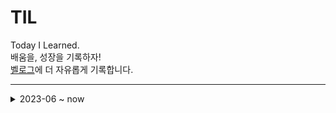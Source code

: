# TIL

Today I Learned.  
배움을, 성장을 기록하자!  
[벨로그](https://velog.io/@kuronuma_daisy)에 더 자유롭게 기록합니다.


---  
<details>
<summary>2023-06 ~ now</summary>
<div markdown="1">       

# Category    

<details>
<summary>Android(with kotlin)</summary>
<div markdown="1">       

* TIL 2023-06-26 - [com.google.gson.stream.MalformedJsonException: Unterminated object at line 관련 에러](https://github.com/yndoo/TIL/blob/main/Android/com.google.gson.stream.MalformedJsonException%3A%20Unterminated%20object%20at%20line%20%EA%B4%80%EB%A0%A8%20%EC%97%90%EB%9F%AC.md)
* TIL 2023-07-01 - [Kotlin 기초 - 변수와 함수](https://github.com/yndoo/TIL/blob/main/Android/Kotlin%20%EA%B8%B0%EC%B4%88%20-%20%EB%B3%80%EC%88%98%EC%99%80%20%ED%95%A8%EC%88%98.md)
* TIL 2023-07-02 - [Kotlin 기초 - 조건문과 반복문](https://github.com/yndoo/TIL/blob/main/Android/Kotlin%20%EA%B8%B0%EC%B4%88%20-%20%EC%A1%B0%EA%B1%B4%EB%AC%B8%EA%B3%BC%20%EB%B0%98%EB%B3%B5%EB%AC%B8.md)
* TIL 2023-07-03 - [Kotlin 기초 - 클래스와 생성자](https://github.com/yndoo/TIL/blob/main/Android/Kotlin%20%EA%B8%B0%EC%B4%88%20-%20%ED%81%B4%EB%9E%98%EC%8A%A4%EC%99%80%20%EC%83%9D%EC%84%B1%EC%9E%90.md)
* TIL 2023-07-04 - [[Kotlin] 상속](https://github.com/yndoo/TIL/blob/main/Android/%5BKotlin%5D%20%EC%83%81%EC%86%8D.md)
* TIL 2023-07-05 - [비밀번호 확인 화면 구현](https://github.com/yndoo/AndroidPracticeProjects/tree/master/pw_view), [Android Studio 에러 기록"is translated here but not found in default locale" & "Unresolved reference: activity_main"](https://github.com/yndoo/TIL/blob/main/Android/Android%20Studio%20%EC%97%90%EB%9F%AC%20%22is%20translated%20here%20but%20not%20found%20in%20default%20locale%22%20%26%20%22Unresolved%20reference%3A%20activity_main%22.md)
* TIL 2023-07-07 - [Splash Screen 만들기(kotlin)](https://github.com/yndoo/TIL/blob/main/Android/Splash%20Screen%20%EB%A7%8C%EB%93%A4%EA%B8%B0(kotlin).md)
* TIL 2023-07-09 - [Retrofit2 통신](https://github.com/yndoo/TIL/blob/main/Android/Retrofit2%20%ED%86%B5%EC%8B%A0.md)
* TIL 2023-07-11 - [뷰 클래스와 화면 구성](https://github.com/yndoo/TIL/blob/main/Android/%EB%B7%B0%20%ED%81%B4%EB%9E%98%EC%8A%A4%EC%99%80%20%ED%99%94%EB%A9%B4%20%EA%B5%AC%EC%84%B1.md)
* TIL 2023-07-12 - [기본적인 뷰와 속성(작성 중)](https://velog.io/@kuronuma_daisy/android7)
* TIL 2023-07-14 - [뷰와 속성 예시 추가작성](https://github.com/yndoo/TIL/blob/main/Android/%EA%B8%B0%EB%B3%B8%EC%A0%81%EC%9D%B8%20%EB%B7%B0%EC%99%80%20%EC%86%8D%EC%84%B1.md)
* TIL 2023-07-16 - [Kotlin 데이터 종류 (작성 중)](https://github.com/yndoo/TIL/blob/main/Android/%5BKotlin%5D%20%EB%8D%B0%EC%9D%B4%ED%84%B0%20%EC%A2%85%EB%A5%98.md)
* TIL 2023-07-17 - [Kotlin 데이터 클래스 함수 내용 추가](https://github.com/yndoo/TIL/blob/main/Android/%5BKotlin%5D%20%EB%8D%B0%EC%9D%B4%ED%84%B0%20%EC%A2%85%EB%A5%98.md)
* TIL 2023-07-24 - [뷰 바인딩](https://github.com/yndoo/TIL/blob/main/Android/%EB%B7%B0%EB%B0%94%EC%9D%B8%EB%94%A9.md)
* TIL 2023-07-25 - [Kotlin 오브젝트 클래스 추가](https://github.com/yndoo/TIL/blob/main/Android/%5BKotlin%5D%20%EB%8D%B0%EC%9D%B4%ED%84%B0%20%EC%A2%85%EB%A5%98.md)
* TIL 2023-07-26 - [Koltin 컴패니언 클래스](https://github.com/yndoo/TIL/blob/main/Android/%5BKotlin%5D%20%EB%8D%B0%EC%9D%B4%ED%84%B0%20%EC%A2%85%EB%A5%98.md)
* TIL 2023-07-28 - [Kotlin 람다 함수 정리](https://github.com/yndoo/TIL/blob/main/Android/%5BKotlin%5D%20%EB%9E%8C%EB%8B%A4%20%ED%95%A8%EC%88%98%EC%99%80%20%EA%B3%A0%EC%B0%A8%20%ED%95%A8%EC%88%98.md)
* TIL 2023-07-29 - [Kotlin 람다 함수 마무리, 함수 타입](https://github.com/yndoo/TIL/blob/main/Android/%5BKotlin%5D%20%EB%9E%8C%EB%8B%A4%20%ED%95%A8%EC%88%98%EC%99%80%20%EA%B3%A0%EC%B0%A8%20%ED%95%A8%EC%88%98.md)
* TIL 2023-07-30 - [전화번호 키패드 구현](https://github.com/yndoo/AndroidPracticeProjects/tree/master/ch7_layout)
* TIL 2023-08-01 - [스톱워치 기능 구현](https://github.com/yndoo/AndroidPracticeProjects/tree/master/ch8_event), [패키지명 변경 방법 작성](https://github.com/yndoo/TIL/blob/main/Android/%EC%95%88%EB%93%9C%EB%A1%9C%EC%9D%B4%EB%93%9C%20%EC%8A%A4%ED%8A%9C%EB%94%94%EC%98%A4%20%ED%8C%A8%ED%82%A4%EC%A7%80%EB%AA%85%20%EB%B3%80%EA%B2%BD%20%EB%B0%A9%EB%B2%95.md)
* TIL 2023-08-02 - [스톱워치 기능, 뒤로 가기 버튼 이벤트 처리 설명](https://github.com/yndoo/AndroidPracticeProjects/blob/master/ch8_event/README.md)
* TIL 2023-08-05 - [Kotlin typelias 설명 추가](https://github.com/yndoo/TIL/blob/main/Android/%5BKotlin%5D%20%EB%9E%8C%EB%8B%A4%20%ED%95%A8%EC%88%98%EC%99%80%20%EA%B3%A0%EC%B0%A8%20%ED%95%A8%EC%88%98.md)
* TIL 2023-08-07 - [Kotlin 타입 생략, 고차 함수 설명 추가](https://github.com/yndoo/TIL/blob/main/Android/%5BKotlin%5D%20%EB%9E%8C%EB%8B%A4%20%ED%95%A8%EC%88%98%EC%99%80%20%EA%B3%A0%EC%B0%A8%20%ED%95%A8%EC%88%98.md)
* TIL 2023-08-10 - [[Android Studio] requires androidx support 에러 기록](https://github.com/yndoo/TIL/blob/main/Android/%5BAndroid%20Studio%5D%20requires%20androidx%20support%20%EC%97%90%EB%9F%AC.md)
* TIL 2023-08-11 - [[Android Studio] "failed to update status to complete haxm" 해결](https://github.com/yndoo/TIL/blob/main/Android/%5BAndroid%20Studio%5D%20%22failed%20to%20update%20status%20to%20complete%20haxm%22%20%ED%95%B4%EA%B2%B0.md)  
* TIL 2023-08-13 - [잭팟 주사위 앱 개발](https://github.com/yndoo/dice_app)
* TIL 2023-08-14 - [잭팟 주사위 앱 마무리 및 포스팅](https://github.com/yndoo/dice_app/blob/master/README.md)
* TIL 2023-08-16 - [명언 앱 개발](https://github.com/yndoo/GoodWordsApp)
* TIL 2023-08-17 - [랜덤 명언 앱, ListView, font 적용 기록](https://github.com/yndoo/TIL/blob/main/Android/%EB%9E%9C%EB%8D%A4%20%EB%AA%85%EC%96%B8%20%EC%95%B1%2C%20ListView%2C%20font%20%EC%A0%81%EC%9A%A9.md)
* TIL 2023-08-18 - [RecyclerView 리사이클러뷰, 클릭 이벤트 처리 기록](https://github.com/yndoo/recyclerview_ex)
* TIL 2023-08-19 - [setResult 등 활용 액티비티간 데이터 전송(랜덤 명업 앱Ver.2)](https://github.com/yndoo/GoodWordsApp/blob/master/README.md)
* TIL 2023-08-20 - [Koltin 널 안전성 연산자 기록](https://github.com/yndoo/TIL/blob/main/Android/%5BKotlin%5D%20%EB%84%90%20%EC%95%88%EC%A0%84%EC%84%B1%20(%3F%20.%3F%20%3F%3A%20!!%20%EC%97%B0%EC%82%B0%EC%9E%90).md)
* TIL 2023-08-21 - [가수별 노래 리스트 앱 개발 마무리](https://github.com/yndoo/trot_list)
* TIL 2023-08-22 - [Navigaion, Fragment 활용 포스팅](https://github.com/yndoo/trot_list/blob/master/README.md)
* TIL 2023-08-23 - [책읽고 인텐트 이해하기 - 인텐트 정리](https://github.com/yndoo/TIL/blob/main/Android/%EC%9D%B8%ED%85%90%ED%8A%B8%20%EC%9D%B4%ED%95%B4%ED%95%98%EA%B8%B0.md)
* TIL 2023-08-24 - [책읽고 인텐트 이해하기 - 엑스트라 데이터](https://github.com/yndoo/TIL/blob/main/Android/%EC%9D%B8%ED%85%90%ED%8A%B8%20%EC%9D%B4%ED%95%B4%ED%95%98%EA%B8%B0.md)
* TIL 2023-08-26 - [책읽고 인텐트 이해하기 - 화면 되돌리기](https://github.com/yndoo/TIL/blob/main/Android/%EC%9D%B8%ED%85%90%ED%8A%B8%20%EC%9D%B4%ED%95%B4%ED%95%98%EA%B8%B0.md)
* TIL 2023-08-27 - [Firebase 회원가입, 이메일 로그인, 익명 로그인](https://github.com/yndoo/firebase_login_test)
* TIL 2023-08-29 - [운동 메모 애플리케이션 제작, 구조도 작성](https://github.com/yndoo/DietMemoApp)
* TIL 2023-08-30 - [[Android] 아이템 모서리 둥글게 Radius](https://github.com/yndoo/TIL/blob/main/Android/%5BAndroid%5D%20%EC%95%84%EC%9D%B4%ED%85%9C%20%EB%AA%A8%EC%84%9C%EB%A6%AC%20%EB%91%A5%EA%B8%80%EA%B2%8C%20%EB%A7%8C%EB%93%A4%EA%B8%B0%20Radius.md)
* TIL 2023-09-03 - [운동 메모 앱 수정 - 식단 메모 기능 추가](https://github.com/yndoo/DietMemoApp/commit/7c52b29c2c3f5818196100118c2f75582876a37a)
* TIL 2023-09-04 - [운동 메모 앱 수정 - 프로필 세팅 UI 추가](https://github.com/yndoo/DietMemoApp/commit/112aa4fa7608cc059ae800a02cc015a8b7f83dd9)
* TIL 2023-09-05 - [영민이를 위한 운동 메모 앱 ver.2 완성!!](https://github.com/yndoo/DietMemoApp)

</div>
</details>

<details>
<summary>CS</summary>
<div markdown="1">       


* TIL 2023-06-29 - [가상 메모리와 스레싱](https://github.com/yndoo/TIL/blob/main/CS/%EA%B0%80%EC%83%81%20%EB%A9%94%EB%AA%A8%EB%A6%AC%EC%99%80%20%EC%8A%A4%EB%A0%88%EC%8B%B1.md)
* TIl 2023-07-03 - [정처기 실기 공부](https://github.com/yndoo/TIL/blob/main/CS/%EC%A0%95%EC%B2%98%EA%B8%B0%20%EC%8B%A4%EA%B8%B0%20%EA%B3%B5%EB%B6%80.md)
* TIL 2023-07-04 - [정처기 실기 정리 추가](https://github.com/yndoo/TIL/blob/main/CS/%EC%A0%95%EC%B2%98%EA%B8%B0%20%EC%8B%A4%EA%B8%B0%20%EA%B3%B5%EB%B6%80.md)
* TIL 2023-07-06 - [SQL(정처기 실기)](https://github.com/yndoo/TIL/blob/main/CS/SQL(%EC%A0%95%EC%B2%98%EA%B8%B0%20%EC%8B%A4%EA%B8%B0).md)
* TIL 2023-07-10 - [정처기 실기 정리 추가](https://github.com/yndoo/TIL/blob/main/CS/%EC%A0%95%EC%B2%98%EA%B8%B0%20%EC%8B%A4%EA%B8%B0%20%EA%B3%B5%EB%B6%80.md)
* TIL 2023-07-13 - [SQL 정리 추가](https://github.com/yndoo/TIL/blob/main/CS/SQL(%EC%A0%95%EC%B2%98%EA%B8%B0%20%EC%8B%A4%EA%B8%B0).md)
* TIL 2023-07-15 - [정처기 정리 추가(보안 공격 위주)](https://github.com/yndoo/TIL/blob/main/CS/%EC%A0%95%EC%B2%98%EA%B8%B0%20%EC%8B%A4%EA%B8%B0%20%EA%B3%B5%EB%B6%80.md)
* TIL 2023-07-19 - [정처기 암기법](https://github.com/yndoo/TIL/blob/main/CS/%EC%A0%95%EC%B2%98%EA%B8%B0%20%EC%8B%A4%EA%B8%B0%20%EC%95%94%EA%B8%B0%EB%B2%95.md)
* TIL 2023-07-20 - [정처기 암기법 추가](https://github.com/yndoo/TIL/blob/main/CS/%EC%A0%95%EC%B2%98%EA%B8%B0%20%EC%8B%A4%EA%B8%B0%20%EC%95%94%EA%B8%B0%EB%B2%95.md)
* TIL 2023-07-21 - [정처기-암호화 알고리즘](https://velog.io/@kuronuma_daisy/%EC%95%94%ED%98%B8%ED%99%94-%EC%95%8C%EA%B3%A0%EB%A6%AC%EC%A6%98)
* TIL 2023-07-22 - [프로세스 스케줄링](https://github.com/yndoo/TIL/blob/main/CS/%ED%94%84%EB%A1%9C%EC%84%B8%EC%8A%A4%20%EC%8A%A4%EC%BC%80%EC%A4%84%EB%A7%81.md)

</div>
</details>

<details>
<summary>알고리즘에 대하여(포스팅)</summary>
<div markdown="1">      
 
* TIL 2023-06-28 - [Python3 Tips : 유용했던 내장함수, 자료구조 정리](https://github.com/yndoo/TIL/blob/main/Python/Python%20Tips%20%EB%AA%A8%EC%9D%8C.md)
* TIl 2023-08-08 - [N-Queens 문제 이해, 풀이(Python, C++)](https://github.com/yndoo/TIL/blob/main/%EC%95%8C%EA%B3%A0%EB%A6%AC%EC%A6%98/N-Queens%20%EB%AC%B8%EC%A0%9C%20%EC%9D%B4%ED%95%B4%2C%20%ED%92%80%EC%9D%B4(Python%2C%20C%2B%2B).md)
* TIL 2023-08-09 - [C++ 문자열 Split](https://github.com/yndoo/TIL/blob/main/%EC%95%8C%EA%B3%A0%EB%A6%AC%EC%A6%98/C%2B%2B%20%EB%AC%B8%EC%9E%90%EC%97%B4%20split()%20%EA%B5%AC%ED%98%84.md)
* TIL 2023-08-12 - [C++ sort, priority_queue 기록](https://github.com/yndoo/TIL/blob/main/%EC%95%8C%EA%B3%A0%EB%A6%AC%EC%A6%98/%5BC%2B%2B%5D%20sort%2C%20prioruty_queue%20%EA%B8%B0%EB%A1%9D.md)
* TIL 2023-09-14 - [C++ Tips 적는 곳](https://github.com/yndoo/TIL/blob/main/%EC%95%8C%EA%B3%A0%EB%A6%AC%EC%A6%98/%5BC%2B%2B%5D%20%EC%BD%94%ED%85%8C%20Tips%20%EC%88%98%EC%A7%91%20%EC%A4%91.md)

</div>
</details>

<details>
<summary>Algorithm 문제(코드)</summary>
<div markdown="1">       
 

### baekjoon online judge  
  * TIL 2023-06-27 - [백준13335](https://github.com/yndoo/algorithm-study/tree/main/%EB%B0%B1%EC%A4%80/Silver/13335.%E2%80%85%ED%8A%B8%EB%9F%AD)
  * TIL 2023-06-29 - [백준16967](https://github.com/yndoo/algorithm-study/tree/main/%EB%B0%B1%EC%A4%80/Silver/16967.%E2%80%85%EB%B0%B0%EC%97%B4%E2%80%85%EB%B3%B5%EC%9B%90%ED%95%98%EA%B8%B0)
  * TIL 2023-07-27 - 백트래킹 세 문제 [백준N-Queen](https://github.com/yndoo/algorithm-study/tree/main/%EB%B0%B1%EC%A4%80/Gold/9663.%E2%80%85N%EF%BC%8DQueen), [백준 N과 M(3)](https://github.com/yndoo/algorithm-study/tree/main/%EB%B0%B1%EC%A4%80/Silver/15651.%E2%80%85N%EA%B3%BC%E2%80%85M%E2%80%85%EF%BC%883%EF%BC%89), [백준 N과 M(4)](https://github.com/yndoo/algorithm-study/tree/main/%EB%B0%B1%EC%A4%80/Silver/15652.%E2%80%85N%EA%B3%BC%E2%80%85M%E2%80%85%EF%BC%884%EF%BC%89)
  * TIL 2023-08-03 - [2468 안전 영역](https://github.com/yndoo/algorithm-study/tree/main/%EB%B0%B1%EC%A4%80/Silver/2468.%E2%80%85%EC%95%88%EC%A0%84%E2%80%85%EC%98%81%EC%97%AD)
  * TIL 2023-08-06 - DP 두 문제 [12865 평범한 배낭](https://github.com/yndoo/algorithm-study/tree/main/%EB%B0%B1%EC%A4%80/Gold/12865.%E2%80%85%ED%8F%89%EB%B2%94%ED%95%9C%E2%80%85%EB%B0%B0%EB%82%AD), [10844 쉬운 계단 수](https://github.com/yndoo/algorithm-study/tree/main/%EB%B0%B1%EC%A4%80/Silver/10844.%E2%80%85%EC%89%AC%EC%9A%B4%E2%80%85%EA%B3%84%EB%8B%A8%E2%80%85%EC%88%98)
  * TIL 2023-08-28 - [틱택토](https://github.com/yndoo/algorithm-study/tree/main/%EB%B0%B1%EC%A4%80/Gold/7682.%E2%80%85%ED%8B%B1%ED%83%9D%ED%86%A0), [문자열 게임2](https://github.com/yndoo/algorithm-study/blob/main/%EB%B0%B1%EC%A4%80/Gold/20437.%E2%80%85%EB%AC%B8%EC%9E%90%EC%97%B4%E2%80%85%EA%B2%8C%EC%9E%84%E2%80%852/README.md)
  * TIL 2023-08-31 - [알파벳](https://github.com/yndoo/algorithm-study/tree/main/%EB%B0%B1%EC%A4%80/Gold/1987.%E2%80%85%EC%95%8C%ED%8C%8C%EB%B2%B3), [동전 2](https://github.com/yndoo/algorithm-study/tree/main/%EB%B0%B1%EC%A4%80/Gold/2294.%E2%80%85%EB%8F%99%EC%A0%84%E2%80%852)
  * TIL 2023-09-02 - DP 유형복습 및 풀이(너무 어렵다..😭) [내려가기](https://github.com/yndoo/algorithm-study/tree/main/%EB%B0%B1%EC%A4%80/Gold/2096.%E2%80%85%EB%82%B4%EB%A0%A4%EA%B0%80%EA%B8%B0), [스티커](https://github.com/yndoo/algorithm-study/tree/main/%EB%B0%B1%EC%A4%80/Silver/9465.%E2%80%85%EC%8A%A4%ED%8B%B0%EC%BB%A4)
  * TIL 2023-09-04 - DP 타일링 공부.. 및 풀이 [타일채우기](https://github.com/yndoo/algorithm-study/tree/main/%EB%B0%B1%EC%A4%80/Gold/2133.%E2%80%85%ED%83%80%EC%9D%BC%E2%80%85%EC%B1%84%EC%9A%B0%EA%B8%B0), [암호코드](https://github.com/yndoo/algorithm-study/tree/main/%EB%B0%B1%EC%A4%80/Gold/2011.%E2%80%85%EC%95%94%ED%98%B8%EC%BD%94%EB%93%9C)
  * TIL 2023-09-08 - DP 세 문제 공부..(또?) [0908](https://github.com/yndoo/algorithm-study/commits/main)
  * TIL 2023-09-13 - C++로 전향 후 첫 기록?ㅠㅠ 재귀 공부 [하노이 탑 이동 순서](https://github.com/yndoo/algorithm-study/tree/main/%EB%B0%B1%EC%A4%80/Gold/11729.%E2%80%85%ED%95%98%EB%85%B8%EC%9D%B4%E2%80%85%ED%83%91%E2%80%85%EC%9D%B4%EB%8F%99%E2%80%85%EC%88%9C%EC%84%9C), [Z](https://github.com/yndoo/algorithm-study/tree/main/%EB%B0%B1%EC%A4%80/Silver/1074.%E2%80%85Z)
    
    
### Programmers
  * TIL 2023-07-26 - [n진수 게임](https://github.com/yndoo/algorithm-study/tree/main/%ED%94%84%EB%A1%9C%EA%B7%B8%EB%9E%98%EB%A8%B8%EC%8A%A4/lv2/17687.%E2%80%85%EF%BC%BB3%EC%B0%A8%EF%BC%BD%E2%80%85n%EC%A7%84%EC%88%98%E2%80%85%EA%B2%8C%EC%9E%84)
  * TIL 2023-07-31 - [더 맵게](https://github.com/yndoo/algorithm-study/tree/main/%ED%94%84%EB%A1%9C%EA%B7%B8%EB%9E%98%EB%A8%B8%EC%8A%A4/lv2/42626.%E2%80%85%EB%8D%94%E2%80%85%EB%A7%B5%EA%B2%8C), [하노이의 탑](https://github.com/yndoo/algorithm-study/tree/main/%ED%94%84%EB%A1%9C%EA%B7%B8%EB%9E%98%EB%A8%B8%EC%8A%A4/lv2/12946.%E2%80%85%ED%95%98%EB%85%B8%EC%9D%B4%EC%9D%98%E2%80%85%ED%83%91), [오픈채팅방](https://github.com/yndoo/algorithm-study/tree/main/%ED%94%84%EB%A1%9C%EA%B7%B8%EB%9E%98%EB%A8%B8%EC%8A%A4/lv2/42888.%E2%80%85%EC%98%A4%ED%94%88%EC%B1%84%ED%8C%85%EB%B0%A9)

### 소프티어
  * TIL 2023-08-03 - [장애물 인식 프로그램](https://github.com/yndoo/algorithm-study/tree/main/%EC%86%8C%ED%94%84%ED%8B%B0%EC%96%B4/%EC%9E%A5%EC%95%A0%EB%AC%BC%20%EC%9D%B8%EC%8B%9D%20%ED%94%84%EB%A1%9C%EA%B7%B8%EB%9E%A8)
  * TIL 2023-08-04 - Level 2 세 문제 [비밀 메뉴](https://github.com/yndoo/algorithm-study/tree/main/%EC%86%8C%ED%94%84%ED%8B%B0%EC%96%B4/%EB%B9%84%EB%B0%80%20%EB%A9%94%EB%89%B4), [회의실 예약](https://github.com/yndoo/algorithm-study/tree/main/%EC%86%8C%ED%94%84%ED%8B%B0%EC%96%B4/%ED%9A%8C%EC%9D%98%EC%8B%A4%20%EC%98%88%EC%95%BD), [지도 자동 구축](https://github.com/yndoo/algorithm-study/tree/main/%EC%86%8C%ED%94%84%ED%8B%B0%EC%96%B4/%EC%A7%80%EB%8F%84%20%EC%9E%90%EB%8F%99%20%EA%B5%AC%EC%B6%95)

</div>
</details>

<details>
<summary>ETC</summary>
<div markdown="1">       

* TIL 2023-06-22 - [Postman MockServer & 백준1655](https://github.com/yndoo/TIL/blob/main/Postman/Postman%20MockServer.md)
* TIL 2023-06-30 - [현대모비스 알고리즘 경진대회 예선 참가](https://velog.io/@kuronuma_daisy/23%EB%85%84-%ED%98%84%EB%8C%80%EB%AA%A8%EB%B9%84%EC%8A%A4-%EC%95%8C%EA%B3%A0%EB%A6%AC%EC%A6%98-%EA%B2%BD%EC%A7%84%EB%8C%80%ED%9A%8C-%EC%98%88%EC%84%A0-%ED%9B%84%EA%B8%B0) & 프로그래머스 SQL 1레벨 6문제
* TIL 2023-07-08 - [시험 후기](https://velog.io/@kuronuma_daisy/TIL-2023-07-08)
* TIL 2023-07-18 - [일기 TIL](https://velog.io/@kuronuma_daisy/%EC%9D%BC%EA%B8%B0)
* TIL 2023-07-23 - [정처기 시험 후기](https://velog.io/@kuronuma_daisy/%EC%A0%95%EB%B3%B4%EC%B2%98%EB%A6%AC%EA%B8%B0%EC%82%AC-%EC%8B%A4%EA%B8%B0-%ED%9B%84%EA%B8%B0)

</div>
</details>



</div>
</details>
